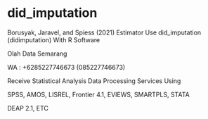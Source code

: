 # did_imputation
Borusyak, Jaravel, and Spiess (2021) Estimator Use did_imputation (didimputation) With R Software

Olah Data Semarang

WA : +6285227746673 (085227746673)

Receive Statistical Analysis Data Processing Services Using

SPSS, AMOS, LISREL, Frontier 4.1, EVIEWS, SMARTPLS, STATA

DEAP 2.1, ETC
